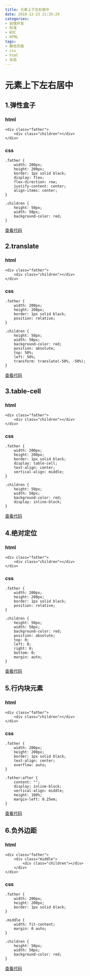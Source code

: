 ```yaml
---
title: 元素上下左右居中
date: 2018-12-23 21:35:29
categories:
- 前端开发
- 标准
- W3C
- HTML
tags:
- 静态页面
- css
- html
- 布局
---
```


# 元素上下左右居中

## 1.弹性盒子

### html

```
<div class="father">
    <div class="children"></div>
</div>
```

### css

```
.father {
    width: 200px;
    height: 200px;
    border: 1px solid black;
    display: flex;
    flex-direction: row;
    justify-content: center;
    align-items: center;
}

.children {
    height: 50px;
    width: 50px;
    background-color: red;
}
```

[查看代码](./弹性盒子.html)

## 2.translate

### html

```
<div class="father">
    <div class="children"></div>
</div>
```

### css

```
.father {
    width: 200px;
    height: 200px;
    border: 1px solid black;
    position: relative;
}

.children {
    height: 50px;
    width: 50px;
    background-color: red;
    position: absolute;
    top: 50%;
    left: 50%;
    transform: translate(-50%, -50%);
}
```

[查看代码](./translate.html)

## 3.table-cell

### html

```
<div class="father">
    <div class="children"></div>
</div>
```

### css

```
.father {
    width: 200px;
    height: 200px;
    border: 1px solid black;
    display: table-cell;
    text-align: center;
    vertical-align: middle;
}

.children {
    height: 50px;
    width: 50px;
    background-color: red;
    display: inline-block;
}
```

[查看代码](./table-cell.html)

## 4.绝对定位

### html

```
<div class="father">
    <div class="children"></div>
</div>
```

### css

```
.father {
    width: 200px;
    height: 200px;
    border: 1px solid black;
    position: relative;
}

.children {
    height: 50px;
    width: 50px;
    background-color: red;
    position: absolute;
    top: 0;
    left: 0;
    right: 0;
    bottom: 0;
    margin: auto;
}
```

[查看代码](./绝对定位.html)

## 5.行内块元素

### html

```
<div class="father">
    <div class="children"></div>
</div>
```

### css

```
.father {
    width: 200px;
    height: 200px;
    border: 1px solid black;
    text-align: center;
    overflow: auto;
}

.father:after {
    content: "";
    display: inline-block;
    vertical-align: middle;
    height: 100%;
    margin-left: 0.25em;
}
```

[查看代码](./行内块元素.html)

## 6.负外边距

### html

```
<div class="father">
    <div class="middle">
        <div class="children"></div>
    </div>
</div>
```

### css

```
.father {
    width: 200px;
    height: 200px;
    border: 1px solid black;
}

.middle {
    width: fit-content;
    margin: 0 auto;
}

.children {
    height: 50px;
    width: 50px;
    background-color: red;
}
```

[查看代码](./负外边距.html)
